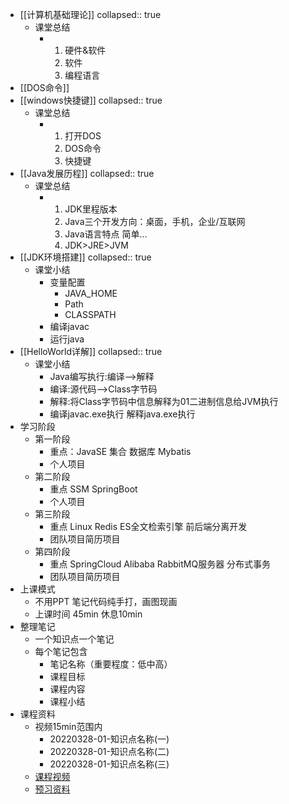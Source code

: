 - [[计算机基础理论]]
  collapsed:: true
	- 课堂总结
		- 1. 硬件&软件
		  2. 软件
		  3. 编程语言
- [[DOS命令]]
- [[windows快捷键]]
  collapsed:: true
	- 课堂总结
		- 1. 打开DOS
		  2. DOS命令
		  3. 快捷键
- [[Java发展历程]]
  collapsed:: true
	- 课堂总结
		- 1. JDK里程版本
		  2. Java三个开发方向：桌面，手机，企业/互联网
		  3. Java语言特点
		      简单...
		  4. JDK>JRE>JVM
- [[JDK环境搭建]]
  collapsed:: true
	- 课堂小结
		- 变量配置
			- JAVA_HOME
			- Path
			- CLASSPATH
		- 编译javac
		- 运行java
- [[HelloWorld详解]]
  collapsed:: true
	- 课堂小结
		- Java编写执行:编译-->解释
		- 编译:源代码-->Class字节码
		- 解释:将Class字节码中信息解释为01二进制信息给JVM执行
		- 编译javac.exe执行
		  解释java.exe执行
- 学习阶段
	- 第一阶段
		- 重点：JavaSE 集合 数据库 Mybatis
		- 个人项目
	- 第二阶段
		- 重点 SSM SpringBoot
		- 个人项目
	- 第三阶段
		- 重点 Linux Redis ES全文检索引擎 前后端分离开发
		- 团队项目简历项目
	- 第四阶段
		- 重点 SpringCloud Alibaba RabbitMQ服务器 分布式事务
		- 团队项目简历项目
- 上课模式
	- 不用PPT 笔记代码纯手打，画图现画
	- 上课时间 45min 休息10min
- 整理笔记
	- 一个知识点一个笔记
	- 每个笔记包含
		- 笔记名称（重要程度：低中高）
		- 课程目标
		- 课程内容
		- 课程小结
- 课程资料
	- 视频15min范围内
		- 20220328-01-知识点名称(一)
		- 20220328-01-知识点名称(二)
		- 20220328-01-知识点名称(三)
	- [课程视频](https://www.woniuxy.com/book/)
	- [预习资料](https://www.woniuxy.com/book/)
